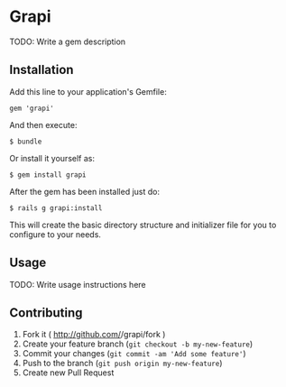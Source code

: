 # Grapi

TODO: Write a gem description

## Installation

Add this line to your application's Gemfile:

    gem 'grapi'

And then execute:

    $ bundle

Or install it yourself as:

    $ gem install grapi

After the gem has been installed just do:

    $ rails g grapi:install

This will create the basic directory structure and initializer file for you to configure to your needs.

## Usage

TODO: Write usage instructions here

## Contributing

1. Fork it ( http://github.com/<my-github-username>/grapi/fork )
2. Create your feature branch (`git checkout -b my-new-feature`)
3. Commit your changes (`git commit -am 'Add some feature'`)
4. Push to the branch (`git push origin my-new-feature`)
5. Create new Pull Request
